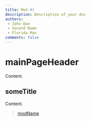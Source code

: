 ```yaml
---
title: Mod #1
description: Description of your doc
authors: 
 - John Doe
 - Second Name
 - Florida Man
comments: false
---
```


# mainPageHeader

Content.

## someTitle

Content.

> [modName](https://www.curseforge.com/minecraft/modpacks/project-wakerife)